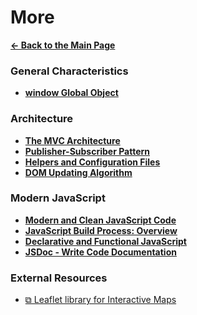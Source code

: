 # More

[**&larr; Back to the Main Page**](./../README.md)

### General Characteristics

- [**window Global Object**](./window.md)

### Architecture

- [**The MVC Architecture**](./mvc.md)
- [**Publisher-Subscriber Pattern**](./psp.md)
- [**Helpers and Configuration Files**](./helpers-config.md)
- [**DOM Updating Algorithm**](./dom-update-algorithm.md)

### Modern JavaScript

- [**Modern and Clean JavaScript Code**](./modern-js-code.md)
- [**JavaScript Build Process: Overview**](./js-build-overview.md)
- [**Declarative and Functional JavaScript**](./declarative-functional.md)
- [**JSDoc - Write Code Documentation**](./jsdoc.md)

### External Resources

- [&#10697; Leaflet library for Interactive Maps](https://leafletjs.com/)

<br>

<!--
[&larr; Back](./README.md)
-->
